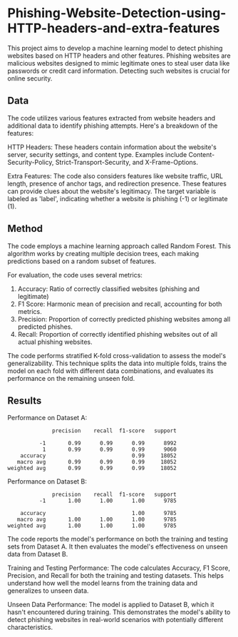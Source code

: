 # Phishing-Website-Detection-using-HTTP-headers-and-extra-features

This project aims to develop a machine learning model to detect phishing websites based on HTTP headers and other features. Phishing websites are malicious websites designed to mimic legitimate ones to steal user data like passwords or credit card information. Detecting such websites is crucial for online security.

## Data
The code utilizes various features extracted from website headers and additional data to identify phishing attempts. Here's a breakdown of the features:

HTTP Headers: These headers contain information about the website's server, security settings, and content type. Examples include Content-Security-Policy, Strict-Transport-Security, and X-Frame-Options.

Extra Features: The code also considers features like website traffic, URL length, presence of anchor tags, and redirection presence. These features can provide clues about the website's legitimacy.
The target variable is labeled as 'label', indicating whether a website is phishing (-1) or legitimate (1).

## Method
The code employs a machine learning approach called Random Forest. This algorithm works by creating multiple decision trees, each making predictions based on a random subset of features.

For evaluation, the code uses several metrics:

1. Accuracy: Ratio of correctly classified websites (phishing and legitimate)
2. F1 Score: Harmonic mean of precision and recall, accounting for both metrics.
3. Precision: Proportion of correctly predicted phishing websites among all predicted phishes.
4. Recall: Proportion of correctly identified phishing websites out of all actual phishing websites.

The code performs stratified K-fold cross-validation to assess the model's generalizability. This technique splits the data into multiple folds, trains the model on each fold with different data combinations, and evaluates its performance on the remaining unseen fold.

## Results

Performance on Dataset A:
```
              precision    recall  f1-score   support

          -1       0.99      0.99      0.99      8992
           1       0.99      0.99      0.99      9060
    accuracy                           0.99     18052
   macro avg       0.99      0.99      0.99     18052   
weighted avg       0.99      0.99      0.99     18052
```

Performance on Dataset B:
```
              precision    recall  f1-score   support
          -1       1.00      1.00      1.00      9785

    accuracy                           1.00      9785
   macro avg       1.00      1.00      1.00      9785   
weighted avg       1.00      1.00      1.00      9785
```

The code reports the model's performance on both the training and testing sets from Dataset A. It then evaluates the model's effectiveness on unseen data from Dataset B.

Training and Testing Performance: The code calculates Accuracy, F1 Score, Precision, and Recall for both the training and testing datasets. This helps understand how well the model learns from the training data and generalizes to unseen data.

Unseen Data Performance: The model is applied to Dataset B, which it hasn't encountered during training. This demonstrates the model's ability to detect phishing websites in real-world scenarios with potentially different characteristics.

